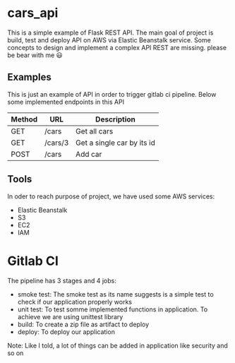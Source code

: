 # cars_api

This is a simple example of Flask REST API. The main goal of project is build, test and deploy API on AWS via Elastic Beanstalk service.
Some concepts to design and implement a complex API REST are missing. please be bear with me 😃

## Examples
This is just an example of API in order to trigger gitlab ci pipeline. Below some  implemented endpoints in this API

| Method | URL       | Description             |
|--------|-----------|-------------------------|
| GET    | /cars      | Get all cars            |
| GET    | /cars/3 | Get a single car by its id |
| POST   | /cars      | Add car                 |

## Tools
 In oder to reach purpose of project, we have used some AWS services:
 - Elastic Beanstalk
 - S3
 - EC2
 - IAM

# Gitlab CI
The pipeline has 3 stages and 4 jobs:
+ smoke test: The smoke test as its name suggests is a simple test to check if our application properly works
+ unit test: To test somme implemented functions in application. To achieve we are using unittest library
+ build: To create a zip file as artifact to deploy
+ deploy: To deploy our application

Note: Like I told, a lot of things can be added in application like security and so on


